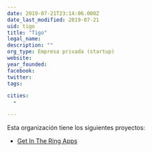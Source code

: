 ```yaml
---
date: 2019-07-21T23:14:06.000Z
date_last_modified: 2019-07-21
uid: tigo
title: "Tigo"
legal_name: 
description: ""
org_type: Empresa privada (startup)
website: 
year_founded: 
facebook: 
twitter: 
tags:

cities: 
  - 

---
```


Esta organización tiene los siguientes proyectos:

- [Get In The Ring Apps](/i/get-in-the-ring-apps.html)
